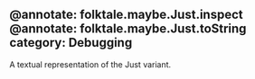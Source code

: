 @annotate: folktale.maybe.Just.inspect
@annotate: folktale.maybe.Just.toString
category: Debugging
---

A textual representation of the Just variant.